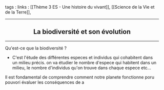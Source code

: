tags : 
links : [[Thème 3 ES - Une histoire du vivant]], [[Science de la Vie et de la Terre]], 

****

<h2 style="text-align: center;"> La biodiversité et son évolution </h2>

****


Qu'est-ce que la biodiversité ?
- C'est l'étude des différentes especes et individus qui cohabitent dans un milieu précis. on va étudier le nombre d'espece qui habitent dans un milieu, le nombre d'individus qu'on trouve dans chaque espece etc...

Il est fondamental de comprendre comment notre planete fonctionne poru pouvori évaluer les conséquences de a
